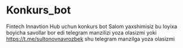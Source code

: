 # Konkurs_bot
Fintech Innavtion Hub uchun konkurs bot
Salom yaxshimisiz bu loyixa boyicha savollar bor edi telegram manzilizi yoza olasizmi yoki https://t.me/sultonovnavrozbek shu telegram manzilga yoza olasizmi
